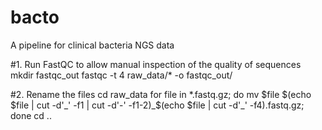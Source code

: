 # bacto
A pipeline for clinical bacteria NGS data

#1. Run FastQC to allow manual inspection of the quality of sequences
mkdir fastqc_out
fastqc -t 4 raw_data/* -o fastqc_out/

#2. Rename the files
cd raw_data
for file in *.fastq.gz; do mv $file $(echo $file | cut -d'_' -f1 | cut -d'-' -f1-2)_$(echo $file | cut -d'_' -f4).fastq.gz; done
cd ..
